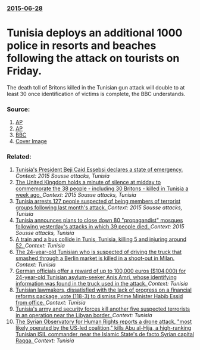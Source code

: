 ### [2015-06-28](/news/2015/06/28/index.md)

# Tunisia deploys an additional 1000 police in resorts and beaches following the attack on tourists on Friday. 

The death toll of Britons killed in the Tunisian gun attack will double to at least 30 once identification of victims is complete, the BBC understands.


### Source:

1. [AP](http://bigstory.ap.org/article/056b8d68ec454f708be9c3edd7f9cbb8/latest-tunisia-puts-1000-extra-police-tourist-sites)
2. [AP](http://hosted.ap.org/dynamic/stories/M/ML_TUNISIA_ATTACK_THE_LATEST?SITE=AP&SECTION=HOME&TEMPLATE=DEFAULT)
3. [BBC](http://www.bbc.com/news/uk-33306884?ns_mchannel=social&ns_campaign=bbc_breaking&ns_source=twitter&ns_linkname=news_central)
3. [Cover Image](https://ichef.bbci.co.uk/news/1024/cpsprodpb/10EBF/production/_83911396_83911395.jpg)

### Related:

1. [ Tunisia's President Beji Caid Essebsi declares a state of emergency. ](/news/2015/07/4/tunisia-s-president-beji-caid-essebsi-declares-a-state-of-emergency.md) _Context: 2015 Sousse attacks, Tunisia_
2. [The United Kingdom holds a minute of silence at midday to commemorate the 38 people - including 30 Britons - killed in Tunisia a week ago. ](/news/2015/07/3/the-united-kingdom-holds-a-minute-of-silence-at-midday-to-commemorate-the-38-people-including-30-britons-killed-in-tunisia-a-week-ago.md) _Context: 2015 Sousse attacks, Tunisia_
3. [Tunisia arrests 127 people suspected of being members of terrorist groups following last month's attack. ](/news/2015/07/12/tunisia-arrests-127-people-suspected-of-being-members-of-terrorist-groups-following-last-month-s-attack.md) _Context: 2015 Sousse attacks, Tunisia_
4. [Tunisia announces plans to close down 80 "propagandist" mosques following yesterday's attacks in which 39 people died. ](/news/2015/06/27/tunisia-announces-plans-to-close-down-80-propagandist-mosques-following-yesterday-s-attacks-in-which-39-people-died.md) _Context: 2015 Sousse attacks, Tunisia_
5. [A train and a bus collide in Tunis, Tunisia, killing 5 and injuring around 52. ](/news/2016/12/28/a-train-and-a-bus-collide-in-tunis-tunisia-killing-5-and-injuring-around-52.md) _Context: Tunisia_
6. [The 24-year-old Tunisian who is suspected of driving the truck that smashed through a Berlin market is killed in a shoot-out in Milan. ](/news/2016/12/23/the-24-year-old-tunisian-who-is-suspected-of-driving-the-truck-that-smashed-through-a-berlin-market-is-killed-in-a-shoot-out-in-milan.md) _Context: Tunisia_
7. [German officials offer a reward of up to 100,000 euros ($104,000) for 24-year-old Tunisian asylum-seeker Anis Amri, whose identifying information was found in the truck used in the attack. ](/news/2016/12/21/german-officials-offer-a-reward-of-up-to-100-000-euros-104-000-for-24-year-old-tunisian-asylum-seeker-anis-amri-whose-identifying-inform.md) _Context: Tunisia_
8. [Tunisian lawmakers, dissatisfied with the lack of progress on a financial reforms package, vote (118-3) to dismiss Prime Minister Habib Essid from office. ](/news/2016/07/30/tunisian-lawmakers-dissatisfied-with-the-lack-of-progress-on-a-financial-reforms-package-vote-118-3-to-dismiss-prime-minister-habib-essi.md) _Context: Tunisia_
9. [Tunisia's army and security forces kill another five suspected terrorists in an operation near the Libyan border. ](/news/2016/03/8/tunisia-s-army-and-security-forces-kill-another-five-suspected-terrorists-in-an-operation-near-the-libyan-border.md) _Context: Tunisia_
10. [The Syrian Observatory for Human Rights reports a drone attack, "most likely operated by the US-led coalition," kills Abu al-Hija, a high-ranking Tunisian ISIL commander, near the Islamic State's de facto Syrian capital Raqqa. ](/news/2016/03/31/the-syrian-observatory-for-human-rights-reports-a-drone-attack-amost-likely-operated-by-the-us-led-coalition-a-kills-abu-al-hija-a-hig.md) _Context: Tunisia_
